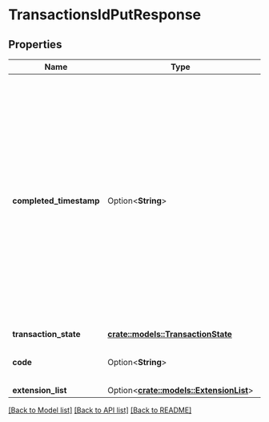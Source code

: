 # TransactionsIdPutResponse

## Properties

Name | Type | Description | Notes
------------ | ------------- | ------------- | -------------
**completed_timestamp** | Option<**String**> | The API data type DateTime is a JSON String in a lexical format that is restricted by a regular expression for interoperability reasons. The format is according to ISO 8601, expressed in a combined date, time and time zone format. A more readable version of the format is yyyy-MM-ddTHH:mm:ss.SSS[-HH:MM]. Examples -  \"2016-05-24T08:38:08.699-04:00\", \"2016-05-24T08:38:08.699Z\" (where Z indicates Zulu time zone, same as UTC). | [optional]
**transaction_state** | [**crate::models::TransactionState**](TransactionState.md) |  | 
**code** | Option<**String**> | Any code/token returned by the Payee FSP (TokenCode Type). | [optional]
**extension_list** | Option<[**crate::models::ExtensionList**](ExtensionList.md)> |  | [optional]

[[Back to Model list]](../README.md#documentation-for-models) [[Back to API list]](../README.md#documentation-for-api-endpoints) [[Back to README]](../README.md)


